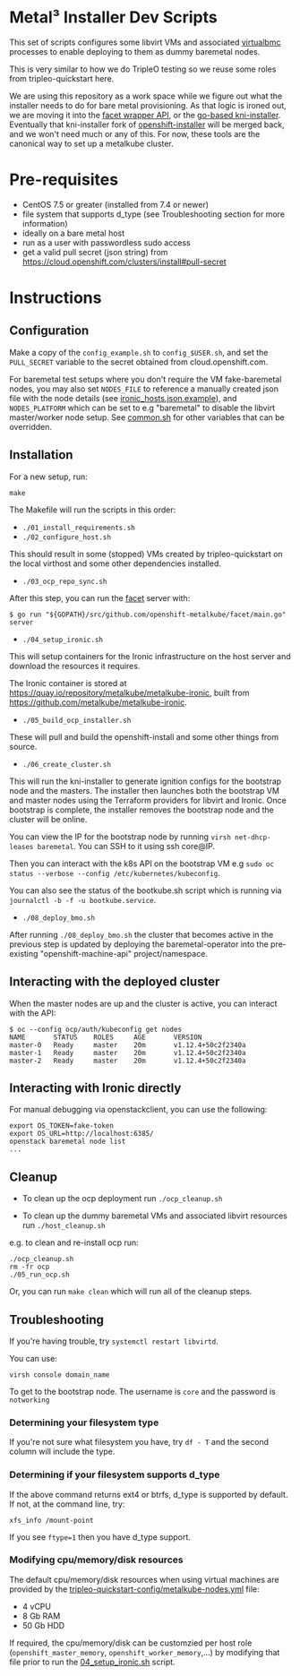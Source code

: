 Metal³ Installer Dev Scripts
===============================

This set of scripts configures some libvirt VMs and associated
[virtualbmc](https://docs.openstack.org/tripleo-docs/latest/install/environments/virtualbmc.html) processes to enable deploying to them as dummy baremetal nodes.

This is very similar to how we do TripleO testing so we reuse some roles
from tripleo-quickstart here.

We are using this repository as a work space while we figure out what the
installer needs to do for bare metal provisioning. As that logic is ironed out,
we are moving it into the [facet wrapper
API](https://github.com/openshift-metalkube/facet/tree/master/pkg/server), or
the [go-based
kni-installer](https://github.com/openshift-metalkube/kni-installer).
Eventually that kni-installer fork of
[openshift-installer](https://github.com/openshift/installer) will be merged
back, and we won't need much or any of this. For now, these tools are the
canonical way to set up a metalkube cluster.

# Pre-requisites

- CentOS 7.5 or greater (installed from 7.4 or newer)
- file system that supports d_type (see Troubleshooting section for more information)
- ideally on a bare metal host
- run as a user with passwordless sudo access
- get a valid pull secret (json string) from https://cloud.openshift.com/clusters/install#pull-secret

# Instructions

## Configuration

Make a copy of the `config_example.sh` to `config_$USER.sh`, and set the
`PULL_SECRET` variable to the secret obtained from cloud.openshift.com.

For baremetal test setups where you don't require the VM fake-baremetal nodes,
you may also set `NODES_FILE` to reference a manually created json file with
the node details (see [ironic_hosts.json.example](ironic_hosts.json.example)),
and `NODES_PLATFORM` which can be set to e.g "baremetal" to disable the libvirt
master/worker node setup. See [common.sh](common.sh) for other variables that
can be overridden.

## Installation

For a new setup, run:

`make`

The Makefile will run the scripts in this order:

- `./01_install_requirements.sh`
- `./02_configure_host.sh`

This should result in some (stopped) VMs created by tripleo-quickstart on the
local virthost and some other dependencies installed.

- `./03_ocp_repo_sync.sh`

After this step, you can run the [facet](https://github.com/openshift-metalkube/facet)
server with:

```
$ go run "${GOPATH}/src/github.com/openshift-metalkube/facet/main.go" server
```

- `./04_setup_ironic.sh`

This will setup containers for the Ironic infrastructure on the host
server and download the resources it requires.

The Ironic container is stored at https://quay.io/repository/metalkube/metalkube-ironic, built from
https://github.com/metalkube/metalkube-ironic.

- `./05_build_ocp_installer.sh`

These will pull and build the openshift-install and some other things from
source.

- `./06_create_cluster.sh`

This will run the kni-installer to generate ignition configs for the
bootstrap node and the masters.  The installer then launches both the
bootstrap VM and master nodes using the Terraform providers for libvirt
and Ironic.  Once bootstrap is complete, the installer removes the
bootstrap node and the cluster will be online.

You can view the IP for the bootstrap node by running `virsh
net-dhcp-leases baremetal`.  You can SSH to it using ssh core@IP.

Then you can interact with the k8s API on the bootstrap VM e.g
`sudo oc status --verbose --config /etc/kubernetes/kubeconfig`.

You can also see the status of the bootkube.sh script which is running via
`journalctl -b -f -u bootkube.service`.

- `./08_deploy_bmo.sh`

After running `./08_deploy_bmo.sh` the cluster that becomes active in the previous step
is updated by deploying the baremetal-operator into the pre-existing "openshift-machine-api"
project/namespace.

## Interacting with the deployed cluster

When the master nodes are up and the cluster is active, you can interact with the API:

```
$ oc --config ocp/auth/kubeconfig get nodes
NAME       STATUS    ROLES     AGE       VERSION
master-0   Ready     master    20m       v1.12.4+50c2f2340a
master-1   Ready     master    20m       v1.12.4+50c2f2340a
master-2   Ready     master    20m       v1.12.4+50c2f2340a
```

## Interacting with Ironic directly

For manual debugging via openstackclient, you can use the following:

```
export OS_TOKEN=fake-token
export OS_URL=http://localhost:6385/
openstack baremetal node list
...
```

## Cleanup

- To clean up the ocp deployment run `./ocp_cleanup.sh`

- To clean up the dummy baremetal VMs and associated libvirt resources run `./host_cleanup.sh`

e.g. to clean and re-install ocp run:

```
./ocp_cleanup.sh
rm -fr ocp
./05_run_ocp.sh
```

Or, you can run `make clean` which will run all of the cleanup steps.

## Troubleshooting
If you're having trouble, try `systemctl restart libvirtd`.

You can use:

```
virsh console domain_name
```

To get to the bootstrap node. The username is `core` and the password is `notworking`

### Determining your filesystem type
If you're not sure what filesystem you have, try `df - T` and the second
column will include the type.

### Determining if your filesystem supports d_type
If the above command returns ext4 or btrfs, d_type is supported by default. If not,
at the command line, try:
```
xfs_info /mount-point
```
If you see `ftype=1` then you have d_type support.

### Modifying cpu/memory/disk resources
The default cpu/memory/disk resources when using virtual machines are provided
by the [tripleo-quickstart-config/metalkube-nodes.yml](tripleo-quickstart-config/metalkube-nodes.yml) file:

* 4 vCPU
* 8 Gb RAM
* 50 Gb HDD

If required, the cpu/memory/disk can be customzied per host role
(`openshift_master_memory`, `openshift_worker_memory`,...) by modifying that
file prior to run the [04_setup_ironic.sh](04_setup_ironic.sh) script.
